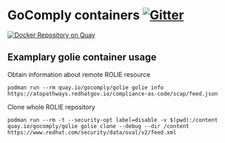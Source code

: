# GoComply containers [![Gitter](https://badges.gitter.im/GoComply/community.svg)](https://gitter.im/GoComply/community?utm_source=badge&utm_medium=badge&utm_campaign=pr-badge)

[![Docker Repository on Quay](https://quay.io/repository/gocomply/golie/status "Docker Repository on Quay")](https://quay.io/repository/gocomply/golie)

## Examplary golie container usage

Obtain information about remote ROLIE resource
```
podman run --rm quay.io/gocomply/golie golie info https://atopathways.redhatgov.io/compliance-as-code/scap/feed.json
```

Clone whole ROLIE repository

```
podman run --rm -t --security-opt label=disable -v $(pwd):/content quay.io/gocomply/golie golie clone --debug --dir /content https://www.redhat.com/security/data/oval/v2/feed.xml
```
